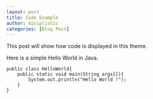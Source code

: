 ```yaml
---
layout: post
title: Code Example
author: miniplistic
categories: [Blog Post]
---
```


This post will show how code is displayed in this theme.

<!-- more -->

Here is a simple Hello World in Java.

```
public class HelloWorld{
	public static void main(String args[]){
		System.out.println("Hello World !");
	}
} 
```